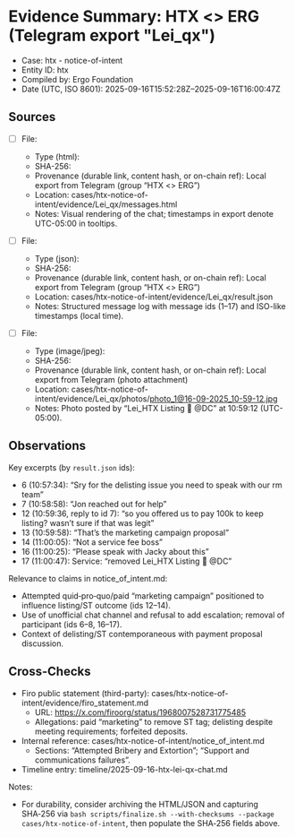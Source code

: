 # Evidence Summary: HTX <> ERG (Telegram export "Lei_qx")

- Case: htx - notice-of-intent
- Entity ID: htx
- Compiled by: Ergo Foundation
- Date (UTC, ISO 8601): 2025-09-16T15:52:28Z–2025-09-16T16:00:47Z

## Sources
- [ ] File:
  - Type (html):
  - SHA-256:
  - Provenance (durable link, content hash, or on-chain ref): Local export from Telegram (group “HTX <> ERG”)
  - Location: cases/htx-notice-of-intent/evidence/Lei_qx/messages.html
  - Notes: Visual rendering of the chat; timestamps in export denote UTC-05:00 in tooltips.

- [ ] File:
  - Type (json):
  - SHA-256:
  - Provenance (durable link, content hash, or on-chain ref): Local export from Telegram (group “HTX <> ERG”)
  - Location: cases/htx-notice-of-intent/evidence/Lei_qx/result.json
  - Notes: Structured message log with message ids (1–17) and ISO-like timestamps (local time).

- [ ] File:
  - Type (image/jpeg):
  - SHA-256:
  - Provenance (durable link, content hash, or on-chain ref): Local export from Telegram (photo attachment)
  - Location: cases/htx-notice-of-intent/evidence/Lei_qx/photos/photo_1@16-09-2025_10-59-12.jpg
  - Notes: Photo posted by “Lei_HTX Listing 🚀 @DC” at 10:59:12 (UTC-05:00).

## Observations
Key excerpts (by `result.json` ids):
- 6 (10:57:34): “Sry for the delisting issue you need to speak with our rm team”
- 7 (10:58:58): “Jon reached out for help”
- 12 (10:59:36, reply to id 7): “so you offered us to pay 100k to keep listing? wasn’t sure if that was legit”
- 13 (10:59:58): “That’s the marketing campaign proposal”
- 14 (11:00:05): “Not a service fee boss”
- 16 (11:00:25): “Please speak with Jacky about this”
- 17 (11:00:47): Service: “removed Lei_HTX Listing 🚀 @DC”

Relevance to claims in notice_of_intent.md:
- Attempted quid‑pro‑quo/paid “marketing campaign” positioned to influence listing/ST outcome (ids 12–14).
- Use of unofficial chat channel and refusal to add escalation; removal of participant (ids 6–8, 16–17).
- Context of delisting/ST contemporaneous with payment proposal discussion.

## Cross-Checks
- Firo public statement (third-party): cases/htx-notice-of-intent/evidence/firo_statement.md
  - URL: https://x.com/firoorg/status/1968007528731775485
  - Allegations: paid “marketing” to remove ST tag; delisting despite meeting requirements; forfeited deposits.
- Internal reference: cases/htx-notice-of-intent/notice_of_intent.md
  - Sections: “Attempted Bribery and Extortion”; “Support and communications failures”.
- Timeline entry: timeline/2025-09-16-htx-lei-qx-chat.md

Notes:
- For durability, consider archiving the HTML/JSON and capturing SHA‑256 via `bash scripts/finalize.sh --with-checksums --package cases/htx-notice-of-intent`, then populate the SHA‑256 fields above.
